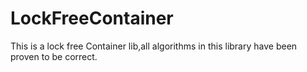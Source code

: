 # LockFreeContainer
This is a lock free Container lib,all algorithms in this library have been proven to be correct.
